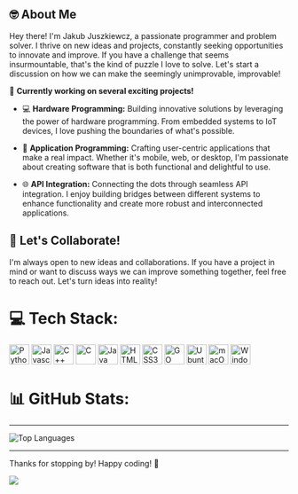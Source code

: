 ## 🤓 About Me

Hey there! I'm Jakub Juszkiewcz, a passionate programmer and problem solver. I thrive on new ideas and projects, constantly seeking opportunities to innovate and improve. If you have a challenge that seems insurmountable, that's the kind of puzzle I love to solve. Let's start a discussion on how we can make the seemingly unimprovable, improvable!

🚀 **Currently working on several exciting projects!**

- 💻 **Hardware Programming:** Building innovative solutions by leveraging the power of hardware programming. From embedded systems to IoT devices, I love pushing the boundaries of what's possible.

- 📱 **Application Programming:** Crafting user-centric applications that make a real impact. Whether it's mobile, web, or desktop, I'm passionate about creating software that is both functional and delightful to use.

- 🌐 **API Integration:** Connecting the dots through seamless API integration. I enjoy building bridges between different systems to enhance functionality and create more robust and interconnected applications.

## 💬 Let's Collaborate!

I'm always open to new ideas and collaborations. If you have a project in mind or want to discuss ways we can improve something together, feel free to reach out. Let's turn ideas into reality!

# 💻 Tech Stack:
<p align="left">
    <a href="https://www.python.org/" target="_blank" rel="noreferrer"><img src="https://raw.githubusercontent.com/danielcranney/readme-generator/main/public/icons/skills/python-colored.svg" width="36" height="36" alt="Python" /></a>
    <a href="https://developer.mozilla.org/en-US/docs/Web/JavaScript" target="_blank" rel="noreferrer"><img src="https://raw.githubusercontent.com/danielcranney/readme-generator/main/public/icons/skills/javascript-colored.svg" width="36" height="36" alt="Javascript" /></a>
    <a href="https://docs.microsoft.com/en-us/cpp/?view=msvc-170" target="_blank" rel="noreferrer"><img src="https://raw.githubusercontent.com/danielcranney/readme-generator/main/public/icons/skills/cplusplus-colored.svg" width="36" height="36" alt="C++" /></a>
    <a href="https://docs.microsoft.com/en-us/cpp/?view=msvc-170" target="_blank" rel="noreferrer"><img src="https://raw.githubusercontent.com/danielcranney/readme-generator/main/public/icons/skills/c-colored.svg" width="36" height="36" alt="C" /></a>
    <a href="https://www.oracle.com/java/" target="_blank" rel="noreferrer"><img src="https://raw.githubusercontent.com/danielcranney/readme-generator/main/public/icons/skills/java-colored.svg" width="36" height="36" alt="Java" /></a>
    <a href="https://developer.mozilla.org/en-US/docs/Glossary/HTML5" target="_blank" rel="noreferrer"><img src="https://raw.githubusercontent.com/danielcranney/readme-generator/main/public/icons/skills/html5-colored.svg" width="36" height="36" alt="HTML5" /></a>
    <a href="https://www.w3.org/TR/CSS/#css" target="_blank" rel="noreferrer"><img src="https://raw.githubusercontent.com/danielcranney/readme-generator/main/public/icons/skills/css3-colored.svg" width="36" height="36" alt="CSS3" /></a>
    <a href="(https://go.dev/)" target="_blank" rel="noreferrer"><img src="https://raw.githubusercontent.com/danielcranney/readme-generator/main/public/icons/skills/go-colored.svg" width="36" height="36" alt="GO" /></a>
    <img src="https://user-images.githubusercontent.com/25181517/186884153-99edc188-e4aa-4c84-91b0-e2df260ebc33.png" width="36" height="36" alt="Ubuntu" />
    <img src="https://user-images.githubusercontent.com/25181517/186884152-ae609cca-8cf1-4175-8d60-1ce1fa078ca2.png" width="36" height="36" alt="macOS" />
    <img src="https://user-images.githubusercontent.com/25181517/186884150-05e9ff6d-340e-4802-9533-2c3f02363ee3.png" width="36" height="36" alt="Windows" />
</p>


# 📊 GitHub Stats:
---
![Top Languages](https://github-readme-stats.vercel.app/api/top-langs/?username=jakubJus&theme=dark&hide_border=false&include_all_commits=true&count_private=true&layout=compact)

---

Thanks for stopping by! Happy coding! 🚀

[![](https://visitcount.itsvg.in/api?id=jakubJus&icon=3&color=8)](https://visitcount.itsvg.in)
